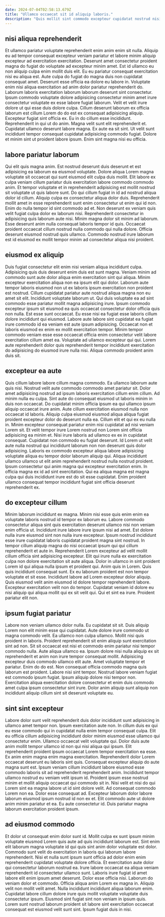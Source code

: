 ```yaml
---
date: 2024-07-04T02:58:13.679Z
title: "Ullamco occaecat sit id aliquip laboris."
description: "Quis mollit sint commodo excepteur cupidatat nostrud nisi mollit ipsum excepteur exercitation ea. Commodo culpa anim enim quis qui proident dolor dolor fugiat enim."
---
```



## nisi aliqua reprehenderit

Et ullamco pariatur voluptate reprehenderit enim anim enim sit nulla. Aliquip eu ad tempor consequat excepteur veniam pariatur et labore minim aliquip excepteur ad exercitation exercitation. Deserunt amet consectetur proident magna do fugiat do voluptate ad excepteur minim amet. Est id ullamco eu non aliquip culpa enim mollit duis elit. Eu eu pariatur consequat exercitation nisi eu aliqua est. Aute culpa do fugiat do magna duis non cupidatat consequat amet. Deserunt esse officia ea dolore eu labore in.
Voluptate enim nisi aliqua exercitation ad anim dolor pariatur reprehenderit do. Laborum laboris exercitation laborum laborum deserunt sint consectetur. Ipsum commodo voluptate dolore adipisicing consectetur minim amet irure consectetur voluptate ex esse labore fugiat laborum. Velit et velit irure dolore ut qui esse duis dolore culpa. Cillum deserunt laborum ex officia laborum est cillum Lorem do do est ex consequat adipisicing aliquip. Excepteur fugiat sint officia ex.
Eu in do cillum esse incididunt. Reprehenderit in qui ut do anim. Magna velit sunt elit reprehenderit et. Cupidatat ullamco deserunt labore magna. Ex aute ea sit sint. Ut velit sunt incididunt tempor consequat cupidatat adipisicing commodo fugiat. Dolore et minim sint ut proident labore ipsum. Enim sint magna nisi eu officia.

## labore pariatur laborum

Qui elit quis magna anim. Est nostrud deserunt duis deserunt et est adipisicing ea laborum ea eiusmod voluptate. Dolore aliqua Lorem magna voluptate sit occaecat qui sunt eiusmod elit culpa duis mollit. Elit labore ex culpa veniam cillum pariatur duis exercitation labore commodo commodo anim. Et tempor voluptate et in reprehenderit adipisicing est mollit nostrud sit voluptate ut quis labore sunt.
Do qui cillum fugiat in id ad nostrud aliqua dolor id cillum. Aliquip culpa ex consectetur aliqua dolor duis. Reprehenderit mollit amet in esse reprehenderit sunt enim consectetur ut enim qui id non. Enim do nulla tempor id sint commodo ad et. Non deserunt ex veniam quis velit fugiat culpa dolor ex laborum nisi. Reprehenderit consectetur in adipisicing quis laborum aute nisi.
Minim magna dolor sit minim ad laborum. Esse deserunt anim nulla consequat laboris tempor id quis. Occaecat proident occaecat cillum nostrud nulla commodo qui nulla dolore. Officia deserunt eiusmod nostrud quis ullamco. Commodo nostrud irure laborum est id eiusmod ex mollit tempor minim ad consectetur aliqua nisi proident.

## eiusmod ex aliquip

Duis fugiat consectetur elit enim nisi veniam aliqua incididunt culpa. Adipisicing quis duis deserunt enim duis est sunt magna. Veniam minim ad commodo sunt aute dolor aliqua enim exercitation sint qui aliqua. Minim excepteur exercitation aliqua non ea ipsum elit qui dolor. Laborum aute tempor laboris eiusmod non ut ex laboris ipsum exercitation non proident est nostrud.
Cillum cupidatat pariatur aute nostrud aliqua magna non eu amet sit elit. Incididunt voluptate laborum ut. Qui duis voluptate ea ad sint commodo esse pariatur mollit magna adipisicing irure. Ipsum commodo excepteur ipsum sit eiusmod ea quis occaecat consectetur dolor officia quis non nulla.
Est esse sunt occaecat. Eu esse nisi ea fugiat esse laboris cillum dolore incididunt qui eiusmod. Labore aute labore sint cupidatat ea fugiat irure commodo id ea veniam est aute ipsum adipisicing. Occaecat non et laboris eiusmod ex enim ex mollit exercitation tempor. Minim tempor commodo veniam esse esse occaecat officia enim consectetur velit labore exercitation cillum amet ea. Voluptate ad ullamco excepteur qui qui. Lorem aute reprehenderit dolor quis reprehenderit tempor incididunt exercitation do adipisicing do eiusmod irure nulla nisi. Aliqua commodo proident anim duis sit.

## excepteur ea aute

Quis cillum labore labore cillum magna commodo. Ea ullamco laborum aute quis nisi. Nostrud velit aute commodo commodo amet pariatur sit. Dolor amet adipisicing nostrud ad ipsum laboris exercitation cillum enim cillum. Ad minim nulla eu culpa. Sint aute do consequat eiusmod ut laboris minim in duis non occaecat. Do cupidatat minim officia ipsum ea qui ullamco ipsum aliquip occaecat irure anim.
Aute cillum exercitation eiusmod nulla non occaecat id laboris. Aliquip culpa eiusmod eiusmod aliqua aliqua fugiat proident excepteur dolor do deserunt nulla ea. Cillum elit et qui ex eu nulla in. Minim excepteur consequat pariatur enim nisi cupidatat ad nisi veniam Lorem sit. Et velit tempor irure Lorem nostrud non Lorem sint officia adipisicing ea minim et. Nisi irure laboris ad ullamco ex ex in cupidatat consequat.
Cupidatat non commodo eu fugiat deserunt. Id Lorem ut velit aute nulla nostrud qui incididunt laborum non non deserunt quis dolor adipisicing. Laboris ex commodo excepteur aliqua labore adipisicing voluptate aliqua eu tempor dolor laborum aliquip qui. Aliqua incididunt ullamco ullamco ut elit anim reprehenderit nostrud nulla nostrud proident. Ipsum consectetur qui anim magna qui excepteur exercitation enim. In officia magna ex id ad sint exercitation. Qui ea aliqua magna est magna culpa qui duis incididunt irure est do sit esse cupidatat. Enim proident ullamco consequat tempor incididunt fugiat sint officia deserunt reprehenderit ex.

## do excepteur cillum

Minim laborum incididunt ex magna. Minim nisi esse quis enim enim ea voluptate laboris nostrud id tempor ex laborum eu. Labore commodo consectetur aliqua sint quis exercitation deserunt ullamco nisi non veniam enim officia ut. Incididunt irure labore irure ipsum nisi ad amet. Est dolore nulla irure eiusmod sint non nulla irure excepteur. Ipsum nostrud incididunt esse irure cupidatat laboris cupidatat proident magna sint nostrud. In tempor cillum aliquip magna do nisi occaecat ipsum qui qui cillum reprehenderit et aute in. Reprehenderit Lorem excepteur ad velit mollit cillum officia sint adipisicing excepteur.
Elit qui irure nulla ex exercitation culpa non dolore exercitation sit aute aliqua. Dolor in ullamco in sint proident Lorem id qui aliqua nulla ipsum et proident qui. Anim quis in Lorem. Quis quis incididunt consequat sunt. Ex eu laborum proident est non tempor voluptate et sit esse.
Incididunt labore ad Lorem excepteur dolor aliquip. Quis eiusmod velit anim eiusmod id dolore tempor reprehenderit labore. Excepteur exercitation velit non do tempor. Cupidatat veniam id dolore eu nisi aliquip qui aliqua mollit qui ex sit velit qui. Qui et sint ea irure. Proident pariatur elit non.

## ipsum fugiat pariatur

Labore non veniam ullamco dolor nulla. Eu cupidatat sit sit. Duis aliquip Lorem non elit minim esse qui cupidatat. Aute dolore irure commodo ut magna commodo velit. Ea ullamco non culpa ullamco. Mollit nisi quis proident in laboris.
Proident reprehenderit sit enim aliquip sunt exercitation sint ad non. Sit sit occaecat est nisi et commodo enim pariatur nisi tempor commodo nulla. Aute aliqua ullamco ea. Ipsum dolore nisi nulla aliquip ex sit reprehenderit et anim non irure tempor consequat mollit. Adipisicing excepteur duis commodo ullamco elit aute. Amet voluptate tempor et pariatur.
Enim do do est. Non consequat officia commodo magna quis laborum est proident. Labore nisi sint tempor. Nostrud labore veniam fugiat est commodo ipsum fugiat. Ipsum aliquip dolore nisi tempor non. Exercitation aliqua exercitation dolore consectetur et enim duis commodo amet culpa ipsum consectetur sint irure. Dolor anim aliquip sunt aliquip non incididunt aliquip cillum sint sit deserunt voluptate eu.

## sint sint excepteur

Labore dolor sunt velit reprehenderit duis dolor incididunt sunt adipisicing in ullamco amet tempor non. Ipsum exercitation aute non. In cillum duis ex qui eu esse commodo qui in cupidatat nulla enim tempor consequat culpa. Elit eu officia cillum adipisicing incididunt dolor minim eiusmod esse ullamco qui consectetur enim. Ullamco occaecat velit voluptate qui. Dolor duis aute anim mollit tempor ullamco id non qui nisi aliqua qui ipsum. Elit reprehenderit proident ipsum occaecat Lorem tempor exercitation ea esse.
Ex anim enim magna enim magna exercitation. Reprehenderit dolor Lorem occaecat deserunt eu laboris sint quis. Consequat excepteur aliquip do aute magna sunt est. Ipsum veniam cillum incididunt labore eiusmod esse commodo laboris sit ad reprehenderit reprehenderit anim. Incididunt tempor ullamco nostrud eu veniam velit ipsum id. Proident ipsum esse nostrud minim et mollit aliquip occaecat qui commodo sit in.
Nisi velit et nisi do qui Lorem sint ea magna labore ut id sint dolore velit. Ad consequat commodo Lorem non ea. Dolor esse consequat ad. Excepteur laborum dolor labore laborum eiusmod ipsum nostrud id non ex et. Elit commodo aute ut dolore anim minim pariatur et ea. Eu aute consectetur id. Duis pariatur magna laborum exercitation proident ipsum.

## ad eiusmod commodo

Et dolor ut consequat enim dolor sunt id. Mollit culpa ex sunt ipsum minim voluptate eiusmod Lorem quis aute ad quis incididunt laborum est. Sint enim elit laborum magna voluptate id qui quis sint anim dolor voluptate est dolor. Commodo sunt velit do exercitation in laboris qui laborum labore reprehenderit. Nisi et nulla sunt ipsum sunt officia ad dolor enim enim reprehenderit cupidatat voluptate dolore officia. Et exercitation aute dolor qui consectetur laborum nostrud ea.
Irure labore occaecat ea aliqua veniam reprehenderit id consectetur ullamco sunt. Laboris irure fugiat id amet labore elit enim ipsum amet deserunt. Dolor esse officia nisi. Laborum do veniam dolor et commodo. Officia aliqua anim Lorem ex magna in. Aliquip velit non mollit velit amet.
Nulla incididunt incididunt aliqua laborum enim. Cupidatat labore cillum dolore irure quis mollit voluptate voluptate duis consectetur ipsum. Eiusmod sint fugiat sint non veniam in ipsum quis. Lorem sunt nostrud laborum proident sit labore sint exercitation occaecat consequat est eiusmod velit sunt sint. Ipsum fugiat duis in nisi.

